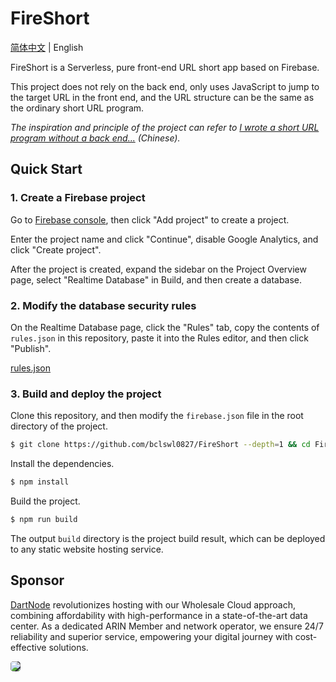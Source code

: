 # FireShort

[简体中文](./README.md) | English

FireShort is a Serverless, pure front-end URL short app based on Firebase.

This project does not rely on the back end, only uses JavaScript to jump to the target URL in the front end, and the URL structure can be the same as the ordinary short URL program.

*The inspiration and principle of the project can refer to [I wrote a short URL program without a back end...](https://ibcl.us/ShortLink-Firebase_20230626/) (Chinese).*

## Quick Start

### 1. Create a Firebase project

Go to [Firebase console](https://console.firebase.google.com/), then click "Add project" to create a project.

Enter the project name and click "Continue", disable Google Analytics, and click "Create project".

After the project is created, expand the sidebar on the Project Overview page, select "Realtime Database" in Build, and then create a database.

### 2. Modify the database security rules

On the Realtime Database page, click the "Rules" tab, copy the contents of `rules.json` in this repository, paste it into the Rules editor, and then click "Publish".

[rules.json](https://github.com/bclswl0827/FireShort/blob/master/rules.json)

### 3. Build and deploy the project

Clone this repository, and then modify the `firebase.json` file in the root directory of the project.

```bash
$ git clone https://github.com/bclswl0827/FireShort --depth=1 && cd FireShort
```

Install the dependencies.

```bash
$ npm install
```

Build the project.

```bash
$ npm run build
```

The output `build` directory is the project build result, which can be deployed to any static website hosting service.

## Sponsor

[DartNode](https://dartnode.com) revolutionizes hosting with our Wholesale Cloud approach, combining affordability with high-performance in a state-of-the-art data center. As a dedicated ARIN Member and network operator, we ensure 24/7 reliability and superior service, empowering your digital journey with cost-effective solutions.

<a href="https://dartnode.com" _target="_blank">
    <img src="https://app.dartnode.com/assets/dash/images/brand/logo.png" style="background: #2d2d38; border-radius: 5px;" />
</a>
